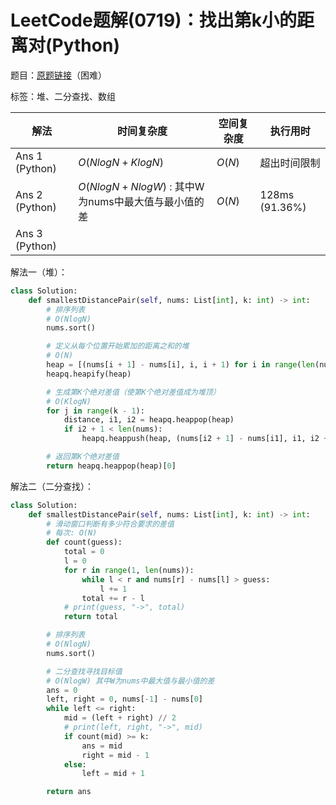 # LeetCode题解(0719)：找出第k小的距离对(Python)

题目：[原题链接](https://leetcode-cn.com/problems/find-k-th-smallest-pair-distance/)（困难）

标签：堆、二分查找、数组

| 解法           | 时间复杂度                                         | 空间复杂度 | 执行用时       |
| -------------- | -------------------------------------------------- | ---------- | -------------- |
| Ans 1 (Python) | $O(NlogN+KlogN)$                                   | $O(N)$     | 超出时间限制   |
| Ans 2 (Python) | $O(NlogN+NlogW)$ : 其中W为nums中最大值与最小值的差 | $O(N)$     | 128ms (91.36%) |
| Ans 3 (Python) |                                                    |            |                |

解法一（堆）：

```python
class Solution:
    def smallestDistancePair(self, nums: List[int], k: int) -> int:
        # 排序列表
        # O(NlogN)
        nums.sort()

        # 定义从每个位置开始累加的距离之和的堆
        # O(N)
        heap = [(nums[i + 1] - nums[i], i, i + 1) for i in range(len(nums) - 1)]
        heapq.heapify(heap)

        # 生成第K个绝对差值（使第K个绝对差值成为堆顶）
        # O(KlogN)
        for j in range(k - 1):
            distance, i1, i2 = heapq.heappop(heap)
            if i2 + 1 < len(nums):
                heapq.heappush(heap, (nums[i2 + 1] - nums[i1], i1, i2 + 1))

        # 返回第K个绝对差值
        return heapq.heappop(heap)[0]
```

解法二（二分查找）：

```python
class Solution:
    def smallestDistancePair(self, nums: List[int], k: int) -> int:
        # 滑动窗口判断有多少符合要求的差值
        # 每次: O(N)
        def count(guess):
            total = 0
            l = 0
            for r in range(1, len(nums)):
                while l < r and nums[r] - nums[l] > guess:
                    l += 1
                total += r - l
            # print(guess, "->", total)
            return total

        # 排序列表
        # O(NlogN)
        nums.sort()

        # 二分查找寻找目标值
        # O(NlogW) 其中W为nums中最大值与最小值的差
        ans = 0
        left, right = 0, nums[-1] - nums[0]
        while left <= right:
            mid = (left + right) // 2
            # print(left, right, "->", mid)
            if count(mid) >= k:
                ans = mid
                right = mid - 1
            else:
                left = mid + 1

        return ans
```